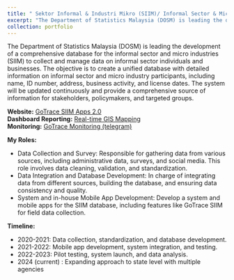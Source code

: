 ```yaml
---
title: " Sektor Informal & Industri Mikro (SIIM)/ Informal Sector & Micro Industry"
excerpt: "The Department of Statistics Malaysia (DOSM) is leading the development of a comprehensive database for the informal sector and micro industries (SIIM) to collect and manage data on informal sector individuals and businesses. <br/><img src='https://i.ibb.co/LhQHpZx/image.png'>"
collection: portfolio
---
```


The Department of Statistics Malaysia (DOSM) is leading the development of a comprehensive database for the informal sector and micro industries (SIIM) to collect and manage data on informal sector individuals and businesses. The objective is to create a unified database with detailed information on informal sector and micro industry participants, including name, ID number, address, business activity, and license dates. The system will be updated continuously and provide a comprehensive source of information for stakeholders, policymakers, and targeted groups.

**Website:** [GoTrace SIIM Apps 2.0](https://www.dosm.gov.my/gotracesiim/) <br/>
**Dashboard Reporting:** [Real-time GIS Mapping](https://lookerstudio.google.com/reporting/48b1f5da-0777-4516-91c1-252bbad91d77/page/p_8uoc6z1lyc) <br/>
**Monitoring:** [GoTrace Monitoring (telegram)](https://t.me/gotaceSIIM) 

**My Roles:** <br>
- Data Collection and Survey: Responsible for gathering data from various sources, including administrative data, surveys, and social media. This role involves data cleaning, validation, and standardization.
- Data Integration and Database Development: In charge of integrating data from different sources, building the database, and ensuring data consistency and quality.
- System and in-house Mobile App Development: Develop a system and mobile apps for the SIIM database, including features like GoTrace SIIM for field data collection.

**Timeline:**
- 2020-2021: Data collection, standardization, and database development.
- 2021-2022: Mobile app development, system integration, and testing.
- 2022-2023: Pilot testing, system launch, and data analysis.
- 2024 (current) : Expanding approach to state level with multiple agencies
